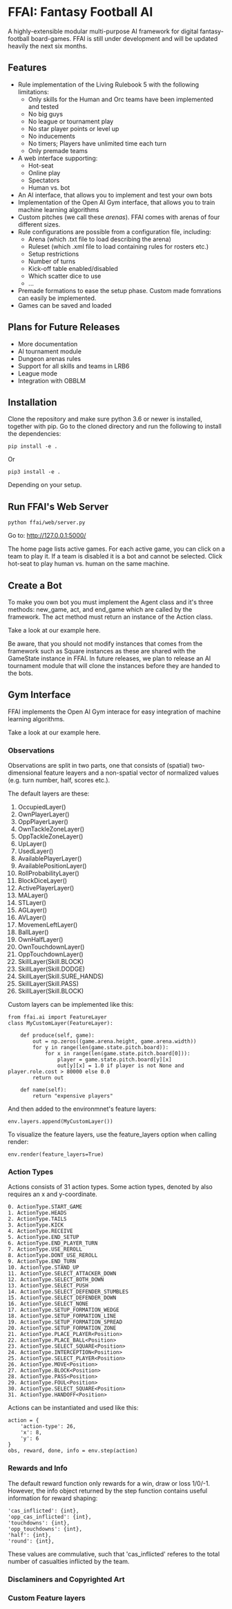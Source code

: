 # FFAI: Fantasy Football AI
A highly-extensible modular multi-purpose AI framework for digital fantasy-football board-games.
FFAI is still under development and will be updated heavily the next six months.

## Features
* Rule implementation of the Living Rulebook 5 with the following limitations:
  * Only skills for the Human and Orc teams have been implemented and tested
  * No big guys
  * No league or tournament play
  * No star player points or level up
  * No inducements
  * No timers; Players have unlimited time each turn
  * Only premade teams
* A web interface supporting:
  * Hot-seat 
  * Online play
  * Spectators
  * Human vs. bot
* An AI interface, that allows you to implement and test your own bots
* Implementation of the Open AI Gym interface, that allows you to train machine learning algorithms
* Custom pitches (we call these _arenas_). FFAI comes with arenas of four different sizes.
* Rule configurations are possible from a configuration file, including:
  * Arena (which .txt file to load describing the arena)
  * Ruleset (which .xml file to load containing rules for rosters etc.)
  * Setup restrictions
  * Number of turns
  * Kick-off table enabled/disabled
  * Which scatter dice to use
  * ...
* Premade formations to ease the setup phase. Custom made fomrations can easily be implemented. 
* Games can be saved and loaded

## Plans for Future Releases
* More documentation
* AI tournament module
* Dungeon arenas rules
* Support for all skills and teams in LRB6
* League mode
* Integration with OBBLM

## Installation
Clone the repository and make sure python 3.6 or newer is installed, together with pip.
Go to the cloned directory and run the following to install the dependencies: 
```
pip install -e .
```
Or
```
pip3 install -e .
```
Depending on your setup.

## Run FFAI's Web Server
```
python ffai/web/server.py
```
Go to: http://127.0.0.1:5000/

The home page lists active games. For each active game, you can click on a team to play it. If a team is disabled it is a bot and cannot be selected. Click hot-seat to play human vs. human on the same machine.

## Create a Bot
To make you own bot you must implement the Agent class and it's three methods: new_game, act, and end_game which are called by the framework. The act method must return an instance of the Action class. 

Take a look at our example here.

Be aware, that you should not modify instances that comes from the framework such as Square instances as these are shared with the GameState instance in FFAI. In future releases, we plan to release an AI tournament module that will clone the instances before they are handed to the bots.

## Gym Interface
FFAI implements the Open AI Gym interace for easy integration of machine learning algorithms. 

Take a look at our example here.

### Observations
Observations are split in two parts, one that consists of (spatial) two-dimensional feature leayers and a non-spatial vector of normalized values (e.g. turn number, half, scores etc.).

The default layers are these:

1. OccupiedLayer()
2. OwnPlayerLayer()
3. OppPlayerLayer()
4. OwnTackleZoneLayer()
5. OppTackleZoneLayer()
6. UpLayer()
7. UsedLayer()
8. AvailablePlayerLayer()
9. AvailablePositionLayer()
10. RollProbabilityLayer()
11. BlockDiceLayer()
12. ActivePlayerLayer()
13. MALayer()
14. STLayer()
15. AGLayer()
16. AVLayer()
17. MovemenLeftLayer()
18. BallLayer()
19. OwnHalfLayer()
20. OwnTouchdownLayer()
21. OppTouchdownLayer()
22. SkillLayer(Skill.BLOCK)
23. SkillLayer(Skill.DODGE)
24. SkillLayer(Skill.SURE_HANDS)
26. SkillLayer(Skill.PASS)
27. SkillLayer(Skill.BLOCK)

Custom layers can be implemented like this:
```
from ffai.ai import FeatureLayer
class MyCustomLayer(FeatureLayer):

    def produce(self, game):
        out = np.zeros((game.arena.height, game.arena.width))
        for y in range(len(game.state.pitch.board)):
            for x in range(len(game.state.pitch.board[0])):
                player = game.state.pitch.board[y][x]
                out[y][x] = 1.0 if player is not None and player.role.cost > 80000 else 0.0
        return out

    def name(self):
        return "expensive players"
```
And then added to the environmnet's feature layers:
```
env.layers.append(MyCustomLayer())
```

To visualize the feature layers, use the feature_layers option when calling render:
```
env.render(feature_layers=True)
```

### Action Types
Actions consists of 31 action types. Some action types, denoted by <position> also requires an x and y-coordinate.

```
0. ActionType.START_GAME
1. ActionType.HEADS
2. ActionType.TAILS
3. ActionType.KICK
4. ActionType.RECEIVE
5. ActionType.END_SETUP
6. ActionType.END_PLAYER_TURN
7. ActionType.USE_REROLL
8. ActionType.DONT_USE_REROLL
9. ActionType.END_TURN
10. ActionType.STAND_UP
11. ActionType.SELECT_ATTACKER_DOWN
12. ActionType.SELECT_BOTH_DOWN
13. ActionType.SELECT_PUSH
14. ActionType.SELECT_DEFENDER_STUMBLES
15. ActionType.SELECT_DEFENDER_DOWN
16. ActionType.SELECT_NONE
17. ActionType.SETUP_FORMATION_WEDGE
18. ActionType.SETUP_FORMATION_LINE
19. ActionType.SETUP_FORMATION_SPREAD
20. ActionType.SETUP_FORMATION_ZONE
21. ActionType.PLACE_PLAYER<Position>
22. ActionType.PLACE_BALL<Position>
23. ActionType.SELECT_SQUARE<Position>
24. ActionType.INTERCEPTION<Position>
25. ActionType.SELECT_PLAYER<Position>
26. ActionType.MOVE<Position>
27. ActionType.BLOCK<Position>
28. ActionType.PASS<Position>
29. ActionType.FOUL<Position>
30. ActionType.SELECT_SQUARE<Position>
31. ActionType.HANDOFF<Position>
```

Actions can be instantiated and used like this:
```
action = {
    'action-type': 26,
    'x': 8,
    'y': 6
}
obs, reward, done, info = env.step(action)
```

### Rewards and Info
The default reward function only rewards for a win, draw or loss 1/0/-1.
However, the info object returned by the step function contains useful information for reward shaping:
```
'cas_inflicted': {int},
'opp_cas_inflicted': {int},
'touchdowns': {int},
'opp_touchdowns': {int},
'half': {int},
'round': {int},
```
These values are commulative, such that 'cas_inflicted' referes to the total number of casualties inflicted by the team.

### Disclaminers and Copyrighted Art


### Custom Feature layers


### 
